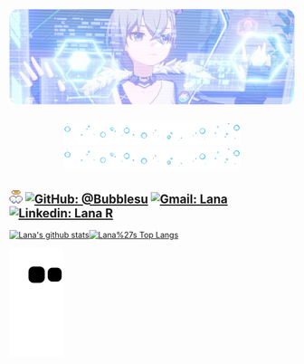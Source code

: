 <div align="center">
    <img max-width="800" style="opacity: 0.5; border-radius: 15px" src="wolf.png"/>

## <img height="40" src="bubble.gif"/> <img height="40" src="bubble.gif"/>

</div>


## <img height="23" src="wings.webp"/>   [![GitHub: @Bubblesu](https://img.shields.io/github/followers/Bubblesu?label=follow&style=social)](https://github.com/) [![Gmail: Lana](https://img.shields.io/badge/Gmail-Lana-red)](mailto:milksuberry@gmail.com) [![Linkedin: Lana R](https://img.shields.io/badge/-Lana%20R-blue?style=flat-square&logo=Linkedin&logoColor=white&link=https://www.linkedin.com/in/lana-ramos-5410b7201/)](https://www.linkedin.com/in/lana-ramos-5410b7201/)


[![Lana's github stats](https://github-readme-stats.vercel.app/api?username=bubblesu&count_private=true&show_icons=true&custom_title=☁️MyStates&line_height=20)](https://github.com/bubblesu)[![Lana%27s Top Langs](https://github-readme-stats.vercel.app/api/top-langs/?username=bubblesu&layout=compact&custom_title=☁️Languages)](https://github.com/bubblesu/github-readme-stats)



![Snake animation](https://github.com/Bubblesu/Bubblesu/blob/main/github-contribution-grid-snake.svg)


